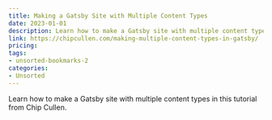 ```yaml
---
title: Making a Gatsby Site with Multiple Content Types
date: 2023-01-01
description: Learn how to make a Gatsby site with multiple content types in this tutorial from Chip Cullen.
link: https://chipcullen.com/making-multiple-content-types-in-gatsby/
pricing: 
tags: 
- unsorted-bookmarks-2 
categories: 
- Unsorted 
---
```


Learn how to make a Gatsby site with multiple content types in this tutorial from Chip Cullen.